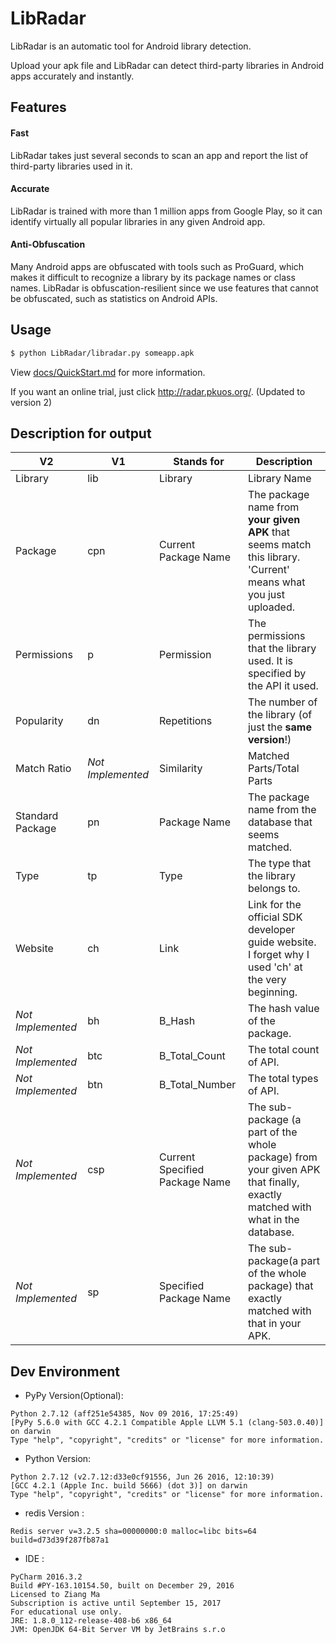 # LibRadar
LibRadar is an automatic tool for Android library detection.

Upload your apk file and LibRadar can detect third-party libraries in Android apps accurately and instantly.

## Features

#### Fast
LibRadar takes just several seconds to scan an app and report the list of third-party libraries used in it.
#### Accurate
LibRadar is trained with more than 1 million apps from Google Play, so it can identify virtually all popular libraries in any given Android app.
#### Anti-Obfuscation
Many Android apps are obfuscated with tools such as ProGuard, which makes it difficult to recognize a library by its package names or class names.
LibRadar is obfuscation-resilient since we use features that cannot be obfuscated, such as statistics on Android APIs.

## Usage

```bash
$ python LibRadar/libradar.py someapp.apk
```
View [docs/QuickStart.md](https://github.com/pkumza/LibRadar/blob/master/docs/QuickStart.md) for more information.

If you want an online trial, just click http://radar.pkuos.org/. (Updated to  version 2)

## Description for output
|V2|V1|Stands for|Description|
|---|---|---|---|
|Library|lib|Library|Library Name|
|Package|cpn|Current Package Name|The package name from **your given APK** that seems match this library. 'Current' means what you just uploaded.|
|Permissions|p|Permission|The permissions that the library used. It is specified by the API it used.|
|Popularity|dn|Repetitions|The number of the library (of just the **same version**!)|
|Match Ratio|*Not Implemented*|Similarity|Matched Parts/Total Parts|
|Standard Package|pn|Package Name|The package name from the database that seems matched.|
|Type|tp|Type|The type that the library belongs to.|
|Website|ch|Link| Link for the official SDK developer guide website. I forget why I used 'ch' at the very beginning.|
|*Not Implemented*|bh|B\_Hash|The hash value of the package.|
|*Not Implemented*|btc|B\_Total\_Count|The total count of API.|
|*Not Implemented*|btn|B\_Total\_Number|The total types of API.|
|*Not Implemented*|csp|Current Specified Package Name|The sub-package (a part of the whole package) from your given APK that finally, exactly matched with what in the database.|
|*Not Implemented*|sp|Specified Package Name|The sub-package(a part of the whole package) that exactly matched with that in your APK.|

## Dev Environment

* PyPy Version(Optional):
```
Python 2.7.12 (aff251e54385, Nov 09 2016, 17:25:49)
[PyPy 5.6.0 with GCC 4.2.1 Compatible Apple LLVM 5.1 (clang-503.0.40)] on darwin
Type "help", "copyright", "credits" or "license" for more information.
```

* Python Version:
```
Python 2.7.12 (v2.7.12:d33e0cf91556, Jun 26 2016, 12:10:39)
[GCC 4.2.1 (Apple Inc. build 5666) (dot 3)] on darwin
Type "help", "copyright", "credits" or "license" for more information.
```

* redis Version :
```
Redis server v=3.2.5 sha=00000000:0 malloc=libc bits=64 build=d73d39f287fb87a1
```

* IDE :
```
PyCharm 2016.3.2
Build #PY-163.10154.50, built on December 29, 2016
Licensed to Ziang Ma
Subscription is active until September 15, 2017
For educational use only.
JRE: 1.8.0_112-release-408-b6 x86_64
JVM: OpenJDK 64-Bit Server VM by JetBrains s.r.o
```
